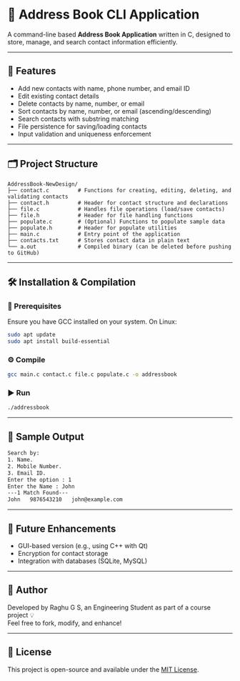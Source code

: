 # 📒 Address Book CLI Application

A command-line based **Address Book Application** written in C, designed to store, manage, and search contact information efficiently.

---

## 📌 Features

- Add new contacts with name, phone number, and email ID
- Edit existing contact details
- Delete contacts by name, number, or email
- Sort contacts by name, number, or email (ascending/descending)
- Search contacts with substring matching
- File persistence for saving/loading contacts
- Input validation and uniqueness enforcement

---

## 🗂️ Project Structure

```
AddressBook-NewDesign/
├── contact.c         # Functions for creating, editing, deleting, and validating contacts
├── contact.h         # Header for contact structure and declarations
├── file.c            # Handles file operations (load/save contacts)
├── file.h            # Header for file handling functions
├── populate.c        # (Optional) Functions to populate sample data
├── populate.h        # Header for populate utilities
├── main.c            # Entry point of the application
├── contacts.txt      # Stores contact data in plain text
└── a.out             # Compiled binary (can be deleted before pushing to GitHub)
```

---

## 🛠️ Installation & Compilation

### 🔧 Prerequisites
Ensure you have GCC installed on your system. On Linux:

```bash
sudo apt update
sudo apt install build-essential
```

### ⚙️ Compile

```bash
gcc main.c contact.c file.c populate.c -o addressbook
```

### ▶️ Run

```bash
./addressbook
```

---

## 🧪 Sample Output

```txt
Search by:
1. Name.
2. Mobile Number.
3. Email ID.
Enter the option : 1
Enter the Name : John
---1 Match Found---
John   9876543210   john@example.com
```

---

## 🚀 Future Enhancements

- GUI-based version (e.g., using C++ with Qt)
- Encryption for contact storage
- Integration with databases (SQLite, MySQL)

---

## 👤 Author

Developed by Raghu G S, an Engineering Student as part of a course project 💡  
Feel free to fork, modify, and enhance!

---

## 📄 License

This project is open-source and available under the [MIT License](LICENSE).
